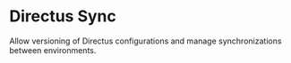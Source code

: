 # Directus Sync

Allow versioning of Directus configurations and manage synchronizations between environments.
